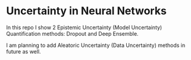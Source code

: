# Uncertainty in Neural Networks

In this repo I show 2 Epistemic Uncertainty (Model Uncertainty) Quantification methods: Dropout and Deep Ensemble.

I am planning to add Aleatoric Uncertainty (Data Uncertainty) methods in future as well.
